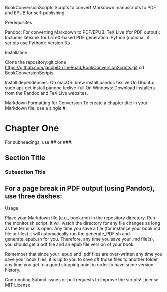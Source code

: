 BookConversionScripts
Scripts to convert Markdown manuscripts to PDF and EPUB for self-publishing.

Prerequisites

Pandoc: For converting Markdown to PDF/EPUB.
TeX Live (for PDF output): Includes latexmk for LaTeX-based PDF generation.
Python (optional, if scripts use Python): Version 3.x.

Installation

Clone the repository:git clone https://github.com/jacobjOnTheRoad/BookConversionScripts.git
cd BookConversionScripts


Install dependencies:
On macOS: brew install pandoc texlive
On Ubuntu: sudo apt-get install pandoc texlive-full
On Windows: Download installers from the Pandoc and TeX Live websites.



Markdown Formatting for Conversion
To create a chapter title in your Markdown file, use a single #:
# Chapter One

For subheadings, use ## or ###:
## Section Title
### Subsection Title

For a page break in PDF output (using Pandoc), use three dashes:
---

Usage

Place your Markdown file (e.g., book.md) in the repository directory.
Run the monitor.sh script.  It will watch the directory for any file changes as long as the terminal is open.  Any time you save a file (for instance your book.md file or files) it will automatically run the generate_PDF.sh and generate_epub.sh for you.
Therefore, any time you save your .md file(s), you should get a pdf file and an epub file version of your book.

Remember that since your .epub and .pdf files are over-written any time you save your book files, it is up to you to save off those files to another folder any time you get to a good stopping point in order to have some version history.

Contributing
Submit issues or pull requests to improve the scripts!
License
MIT License
